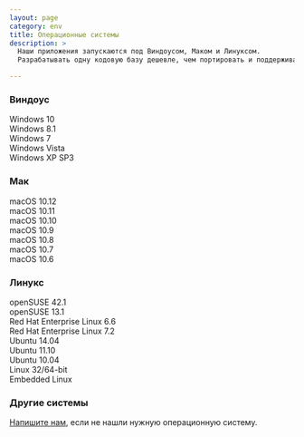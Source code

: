 ```yaml
---
layout: page
category: env
title: Операционные системы
description: >
  Наши приложения запускаются под Виндоусом, Маком и Линуксом.
  Разрабатывать одну кодовую базу дешевле, чем портировать и поддерживать приложение под каждую платформу.

---
```


<div class="text-block -one">
  <div class="platform-list -center">
    <div class="item"><i class="icon -windows -huge -teal"></i></div>
    <h3 class="item">Виндоус</h3>
    <div class="item">Windows 10</div>
    <div class="item">Windows 8.1</div>
    <div class="item">Windows 7</div>
    <div class="item">Windows Vista</div>
    <div class="item">Windows XP SP3</div>
  </div>


  <div class="platform-list -center">
    <div class="item"><i class="icon -huge -mac -blue"></i></div>
    <h3 class="item">Мак</h3>
    <div class="item">macOS 10.12</div>
    <div class="item">macOS 10.11</div>
    <div class="item">macOS 10.10</div>
    <div class="item">macOS 10.9</div>
    <div class="item">macOS 10.8</div>
    <div class="item">macOS 10.7</div>
    <div class="item">macOS 10.6</div>
  </div>


  <div class="platform-list -center">
    <div class="item"><i class="icon -huge -linux -violet"></i></div>
    <h3 class="item">Линукс</h3>
    <div class="item">openSUSE 42.1</div>
    <div class="item">openSUSE 13.1</div>
    <div class="item">Red Hat Enterprise Linux 6.6</div>
    <div class="item">Red Hat Enterprise Linux 7.2</div>
    <div class="item">Ubuntu 14.04</div>
    <div class="item">Ubuntu 11.10</div>
    <div class="item">Ubuntu 10.04</div>
    <div class="item">Linux 32/64-bit</div>
    <div class="item">Embedded Linux</div>
  </div>
</div>

<div class="text-block -one">
  <h3>Другие системы</h3>
  <a href="mailto:{{ site.email }}">Напишите нам</a>, если не нашли нужную операционную систему.
</div>
